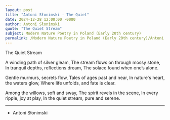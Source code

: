 ```yaml
---
layout: post
title: "Antoni Słonimski - The Quiet"
date: 2024-12-28 12:00:00 -0000
author: Antoni Słonimski
quote: "The Quiet Stream"
subject: Modern Nature Poetry in Poland (Early 20th century)
permalink: /Modern Nature Poetry in Poland (Early 20th century)/Antoni Słonimski/Antoni Słonimski - The Quiet
---
```


The Quiet Stream

A winding path of silver gleam,
The stream flows on through mossy stone,
In tranquil depths, reflections dream,
The solace found when one’s alone.

Gentle murmurs, secrets flow,
Tales of ages past and near,
In nature's heart, the waters glow,
Where life unfolds, and fate is clear.

Among the willows, soft and sway,
The spirit revels in the scene,
In every ripple, joy at play,
In the quiet stream, pure and serene.

---

- Antoni Słonimski
